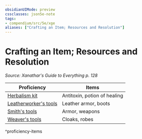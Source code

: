 ```yaml
---
obsidianUIMode: preview
cssclasses: json5e-note
tags:
- compendium/src/5e/xge
aliases: ["Crafting an Item; Resources and Resolution"]
---
```

# Crafting an Item; Resources and Resolution
*Source: Xanathar's Guide to Everything p. 128* 

| Proficiency | Items |
|-------------|-------|
| [Herbalism kit](/Systems/5e/items/herbalism-kit.md) | Antitoxin, potion of healing |
| [Leatherworker's tools](/Systems/5e/items/leatherworkers-tools.md) | Leather armor, boots |
| [Smith's tools](/Systems/5e/items/smiths-tools.md) | Armor, weapons |
| [Weaver's tools](/Systems/5e/items/weavers-tools.md) | Cloaks, robes |
^proficiency-items